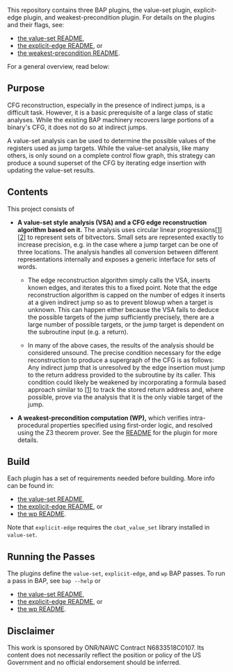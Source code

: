 This repository contains three BAP plugins, the value-set plugin, explicit-edge plugin,
and weakest-precondition plugin.
For details on the plugins and their flags, see:
- [the value-set README](./value_set/README.md),
- [the explicit-edge README](./explicit_edge/README.md), or
- [the weakest-precondition README](./wp/plugin/README.md).

For a general overview, read below:

Purpose
----------------------

CFG reconstruction, especially in the presence of indirect jumps, is a difficult task.
However, it is a basic prerequisite of a large class of static analyses.
While the existing BAP machinery recovers large portions of a binary's CFG, it does not
do so at indirect jumps.

A value-set analysis can be used to determine the possible values of the registers used
as jump targets. While the value-set analysis, like many others, is only sound on a
complete control flow graph, this strategy can produce a sound superset of the CFG by
iterating edge insertion with updating the value-set results.


Contents
---------------------

This project consists of

- **A value-set style analysis (VSA) and a CFG edge reconstruction
algorithm based on it.** The analysis uses circular linear progressions\[[1][1]\]\[[2][2]\] to
represent sets of bitvectors. Small sets are represented exactly to increase precision,
e.g. in the case where a jump target can be one of three locations. The analysis handles
all conversion between different representations internally and exposes a generic interface
for sets of words.

  * The edge reconstruction algorithm simply calls the VSA, inserts known
edges, and iterates this to a fixed point. Note that the edge reconstruction algorithm
is capped on the number of edges it inserts at a given indirect jump so as to prevent
blowup when a target is unknown. This can happen either because the VSA fails to deduce the
possible targets of the jump sufficiently precisely, there are a large number of possible
targets, or the jump target is dependent on the subroutine input (e.g. a return).

  * In many of the above cases, the results of the analysis should be considered unsound.
The precise condition necessary for the edge reconstruction to produce a supergraph of
the CFG is as follows: Any indirect jump that is unresolved by the edge insertion
must jump to the return address provided to the subroutine by its caller. This condition
could likely be weakened by incorporating a formula based approach similar to \[[1][1]\]
to track the stored return address and, where possible, prove via the analysis that it
is the only viable target of the jump.

- **A weakest-precondition computation (WP),** which verifies intra-procedural properties specified
using first-order logic, and resolved using the Z3 theorem prover. See the
[README](./wp/plugin) for the plugin for more details.

[1]: http://www.csa.iisc.ernet.in/~cplse/papers/srikant-memocode-2007.pdf
[2]: http://www.es.mdh.se/pdf_publications/3813.pdf


Build
------------------
Each plugin has a set of requirements needed before building. More info can be found in:
- [the value-set README](./value_set/README.md#build),
- [the explicit-edge README](./explicit_edge/README.md#build), or
- [the wp README](./wp/plugin/README.md#buildinstalltest).

Note that `explicit-edge` requires the `cbat_value_set` library installed in `value-set`.


Running the Passes
---------------------
The plugins define the `value-set`, `explicit-edge`, and `wp` BAP passes.
To run a pass in BAP, see `bap --help` or
- [the value-set README](./value_set/README.md#running-a-pass),
- [the explicit-edge README](./explicit_edge/README.md#running-a-pass), or
- [the wp README](./wp/plugin/README.md#invocation).


Disclaimer
-------------------
This work is sponsored by ONR/NAWC Contract N6833518C0107.  Its content does not necessarily reflect the position or policy of the US Government and no official endorsement should be inferred.

